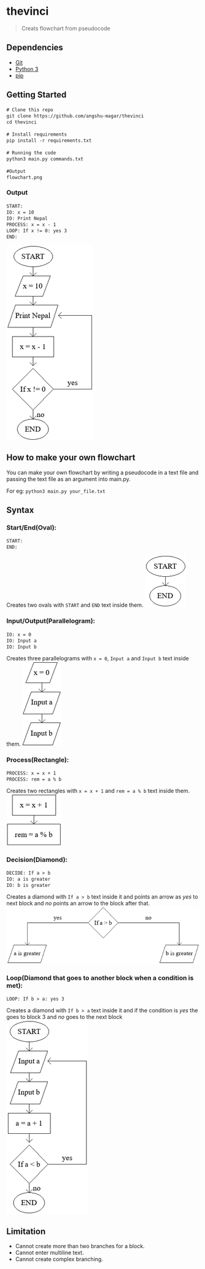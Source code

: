 # thevinci
> Creats flowchart from pseudocode

## Dependencies
* [Git](https://git-scm.com/)
* [Python 3](https://www.python.org/download/releases/3.0/)
* [pip](https://pypi.org/project/pip/)

## Getting Started
```
# Clone this repo
git clone https://github.com/angshu-magar/thevinci
cd thevinci

# Install requirements
pip install -r requirements.txt

# Running the code
python3 main.py commands.txt

#Output
flowchart.png
```

### Output
```
START:
IO: x = 10
IO: Print Nepal
PROCESS: x = x - 1
LOOP: If x != 0: yes 3
END:
```
![alt text](https://github.com/angshu-magar/thevinci/blob/main/flowchart.png)

## How to make your own flowchart

You can make your own flowchart by writing a pseudocode in a text file and passing the text file as an argument into main.py.

For eg: `python3 main.py your_file.txt`

## Syntax

### Start/End(Oval):
```
START:
END:
```
Creates two ovals with `START` and `END` text inside them.
![alt text](https://github.com/angshu-magar/thevinci/blob/main/examples/start%26end.png)

### Input/Output(Parallelogram):
```
IO: x = 0
IO: Input a
IO: Input b
```
Creates three parallelograms with `x = 0`, `Input a` and `Input b` text inside them.
![alt text](https://github.com/angshu-magar/thevinci/blob/main/examples/io.png)

### Process(Rectangle):
```
PROCESS: x = x + 1
PROCESS: rem = a % b
```
Creates two rectangles with `x = x + 1` and `rem = a % b` text inside them.
![alt text](https://github.com/angshu-magar/thevinci/blob/main/examples/process.png)

### Decision(Diamond):
```
DECIDE: If a > b
IO: a is greater
IO: b is greater
```
Creates a diamond with `If a > b` text inside it and points an arrow as *yes* to next block and *no* points an arrow to the block after that.
![alt text](https://github.com/angshu-magar/thevinci/blob/main/examples/decision.png)

### Loop(Diamond that goes to another block when a condition is met):
```
LOOP: If b > a: yes 3
```
Creates a diamond with `If b > a` text inside it and if the condition is *yes* the goes to block 3 and *no* goes to the next block
![alt text](https://github.com/angshu-magar/thevinci/blob/main/examples/loop.png)

## Limitation

* Cannot create more than two branches for a block.
* Cannot enter multiline text.
* Cannot create complex branching.
